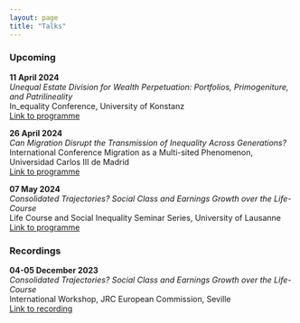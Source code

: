 ```yaml
---
layout: page
title: "Talks"
---
```


### Upcoming

**11 April 2024** <br>
*Unequal Estate Division for Wealth Perpetuation: Portfolios, Primogeniture, and Patrilineality* <br> In_equality Conference, University of Konstanz <br>
[Link to programme](https://inequality-conference.de/) <br>

**26 April 2024** <br>
*Can Migration Disrupt the Transmission of Inequality Across Generations?* <br> 
International Conference Migration as a Multi-sited Phenomenon, Universidad Carlos III de Madrid <br> [Link to programme](https://sites.google.com/view/multisitemig/) <br>

**07 May 2024** <br>
*Consolidated Trajectories? Social Class and Earnings Growth over the Life-Course* <br> 
Life Course and Social Inequality Seminar Series, University of Lausanne <br> [Link to programme](https://www.centre-lives.ch/fr/agenda/social-class-and-earnings-growth-over-life-course)  <br>


### Recordings

**04-05 December 2023** <br>
*Consolidated Trajectories? Social Class and Earnings Growth over the Life-Course* <br>
International Workshop, JRC European Commission, Seville <br> [Link to recording](https://joint-research-centre.ec.europa.eu/digclass/digclass-international-workshop-social-class-analysis-digital-age-new-approaches-and-perspectives-2023-12-04_en) <br>
